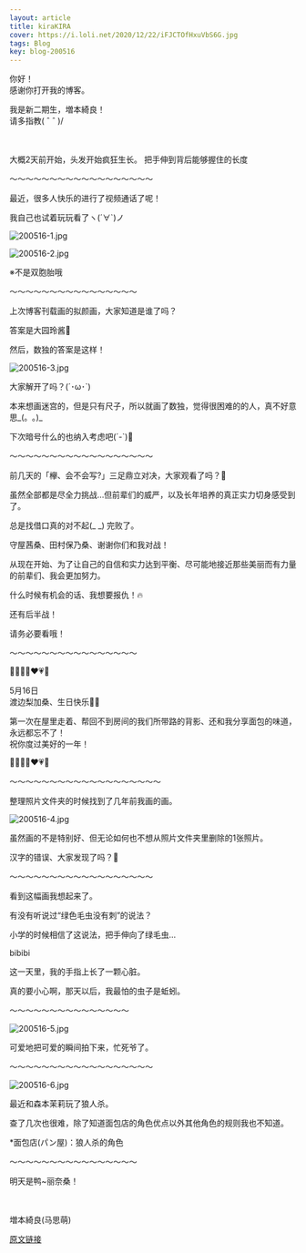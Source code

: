 ```yaml
---
layout: article
title: kiraKIRA
cover: https://i.loli.net/2020/12/22/iFJCTOfHxuVbS6G.jpg
tags: Blog
key: blog-200516
---
```

你好！<br/>
感谢你打开我的博客。

我是新二期生，増本綺良！<br/>
请多指教( ˆ ˆ )/
<br/><br/><br/>

大概2天前开始，头发开始疯狂生长。
把手伸到背后能够握住的长度
<!--more-->

〜〜〜〜〜〜〜〜〜〜〜〜〜〜〜〜〜〜

最近，很多人快乐的进行了视频通话了呢！

我自己也试着玩玩看了ヽ(´∀`)ノ


![200516-1.jpg](https://i.loli.net/2020/12/22/iFJCTOfHxuVbS6G.jpg)

![200516-2.jpg](https://i.loli.net/2020/12/22/CiGOmykn3PhUdFL.jpg)

※不是双胞胎哦

〜〜〜〜〜〜〜〜〜〜〜〜〜〜〜〜

上次博客刊载画的拟颜画，大家知道是谁了吗？

答案是大园玲酱👧


然后，数独的答案是这样！

![200516-3.jpg](https://i.loli.net/2020/12/22/g1CrX8MZD9T56vP.jpg)

大家解开了吗？(´･ω･`)

本来想画迷宫的，但是只有尺子，所以就画了数独，觉得很困难的的人，真不好意思_(。｡)_

下次暗号什么的也纳入考虑吧(´-`)💭

〜〜〜〜〜〜〜〜〜〜〜〜〜〜〜〜〜〜

前几天的「欅、会不会写?」三足鼎立对决，大家观看了吗？🥺

虽然全部都是尽全力挑战…但前辈们的威严，以及长年培养的真正实力切身感受到了。

总是找借口真的对不起(_ _)
完败了。

守屋茜桑、田村保乃桑、谢谢你们和我对战！

从现在开始、为了让自己的自信和实力达到平衡、尽可能地接近那些美丽而有力量的前辈们、我会更加努力。

什么时候有机会的话、我想要报仇！🔥

还有后半战！

请务必要看哦！

〜〜〜〜〜〜〜〜〜〜〜〜〜〜〜〜

💙💚💛💜❤💗💖

5月16日<br/>
渡边梨加桑、生日快乐🍞🎉

第一次在屋里走着、帮回不到房间的我们所带路的背影、还和我分享面包的味道，永远都忘不了！<br/>
祝你度过美好的一年！

💙💚💛💜❤💗💖

〜〜〜〜〜〜〜〜〜〜〜〜〜〜〜〜〜〜〜

整理照片文件夹的时候找到了几年前我画的画。

![200516-4.jpg](https://i.loli.net/2020/12/22/B5CFEonsav9LXdM.jpg)

虽然画的不是特别好、但无论如何也不想从照片文件夹里删除的1张照片。

汉字的错误、大家发现了吗？👀

〜〜〜〜〜〜〜〜〜〜〜〜〜〜〜〜〜〜

看到这幅画我想起来了。

有没有听说过“绿色毛虫没有刺”的说法？

小学的时候相信了这说法，把手伸向了绿毛虫…

bibibi

这一天里，我的手指上长了一颗心脏。

真的要小心啊，那天以后，我最怕的虫子是蚯蚓。

〜〜〜〜〜〜〜〜〜〜〜〜〜〜〜

![200516-5.jpg](https://i.loli.net/2020/12/22/oFYVSa4gNEtmnOU.jpg)

可爱地把可爱的瞬间拍下来，忙死爷了。

〜〜〜〜〜〜〜〜〜〜〜〜〜〜〜〜〜〜

![200516-6.jpg](https://i.loli.net/2020/12/22/SB3iKjgvsdLP9Ey.jpg)

最近和森本茉莉玩了狼人杀。

查了几次也很难，除了知道面包店的角色优点以外其他角色的规则我也不知道。

*面包店(パン屋)：狼人杀的角色

〜〜〜〜〜〜〜〜〜〜〜〜〜〜〜〜

明天是鸭~丽奈桑！
<br/><br/><br/>

増本綺良(马思萌)

[原文链接](https://www.keyakizaka46.com/s/k46o/diary/detail/33823?cd=member)